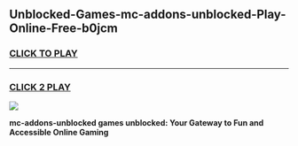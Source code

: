 
## Unblocked-Games-mc-addons-unblocked-Play-Online-Free-b0jcm
<h3>
<a href="https://premium76.site?title=mc-addons-unblocked&ref=26A">CLICK TO PLAY</a></h3>
<hr>

<h3>
<a href="https://premium76.site?title=mc-addons-unblocked&ref=26A">CLICK 2 PLAY</a>
  
</h3>

<a href="https://premium76.site?title=mc-addons-unblocked&ref=26A"><img src="https://clearcache.store/games.png"></a>


**mc-addons-unblocked games unblocked: Your Gateway to Fun and Accessible Online Gaming**
